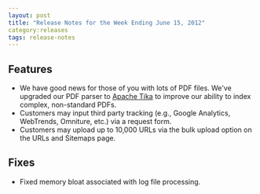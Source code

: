 ```yaml
---
layout: post
title: "Release Notes for the Week Ending June 15, 2012"
category:releases
tags: release-notes
---
```


## Features

* We have good news for those of you with lots of PDF files. We've upgraded our PDF parser to [Apache Tika](http://tika.apache.org/) to improve our ability to index complex, non-standard PDFs.
* Customers may input third party tracking (e.g., Google Analytics, WebTrends, Omniture, etc.) via a request form.
* Customers may upload up to 10,000 URLs via the bulk upload option on the URLs and Sitemaps page.

## Fixes

* Fixed memory bloat associated with log file processing.